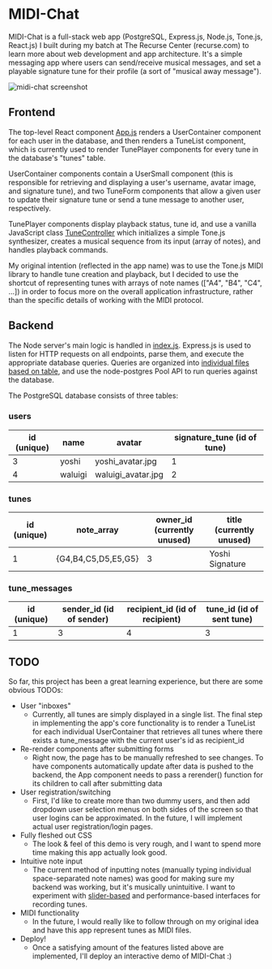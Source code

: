 # MIDI-Chat

MIDI-Chat is a full-stack web app (PostgreSQL, Express.js, Node.js, Tone.js, React.js) I built during my batch at The Recurse Center (recurse.com) to learn more about web development and app architecture. It's a simple messaging app where users can send/receive musical messages, and set a playable signature tune for their profile (a sort of "musical away message").

![midi-chat screenshot](http://portfolio.isaacpearl.com/img/Screen%20Shot%202019-04-18%20at%203.10.14%20PM.png)

## Frontend

The top-level React component [App.js](https://github.com/isaacpearl/midi-chat/blob/master/frontend/src/App/App.js) renders a UserContainer component for each user in the database, and then renders a TuneList component, which is currently used to render TunePlayer components for every tune in the database's "tunes" table. 

UserContainer components contain a UserSmall component (this is responsible for retrieving and displaying a user's username, avatar image, and signature tune), and two TuneForm components that allow a given user to update their signature tune or send a tune message to another user, respectively. 

TunePlayer components display playback status, tune id, and use a vanilla JavaScript class [TuneController](https://github.com/isaacpearl/midi-chat/blob/master/frontend/src/TuneController/TuneController.js) which initializes a simple Tone.js synthesizer, creates a musical sequence from its input (array of notes), and handles playback commands.

My original intention (reflected in the app name) was to use the Tone.js MIDI library to handle tune creation and playback, but I decided to use the shortcut of representing tunes with arrays of note names (["A4", "B4", "C4", ...]) in order to focus more on the overall application infrastructure, rather than the specific details of working with the MIDI protocol.

## Backend
The Node server's main logic is handled in [index.js](https://github.com/isaacpearl/midi-chat/blob/master/backend/index.js). Express.js is used to listen for HTTP requests on all endpoints, parse them, and execute the appropriate database queries. Queries are organized into [individual files based on table](https://github.com/isaacpearl/midi-chat/tree/master/backend/app/queries), and use the node-postgres Pool API to run queries against the database.

The PostgreSQL database consists of three tables: 

### users
id (unique)| name | avatar | signature_tune (id of tune)
------------ | ------------- | ------------- | -------------
3 | yoshi | yoshi_avatar.jpg | 1 
4 | waluigi | waluigi_avatar.jpg | 2 

### tunes
id (unique) | note_array | owner_id (currently unused) | title (currently unused)
------------ | ------------- | ------------ | -------------
1 | {G4,B4,C5,D5,E5,G5} | 3 | Yoshi Signature

### tune_messages
id (unique) | sender_id (id of sender) | recipient_id (id of recipient) | tune_id (id of sent tune)
------------ | ------------- | ------------- | -------------
1 | 3 | 4 | 3

## TODO
So far, this project has been a great learning experience, but there are some obvious TODOs:
* User "inboxes"
  * Currently, all tunes are simply displayed in a single list. The final step in implementing the app's core functionality is to render a TuneList for each individual UserContainer that retrieves all tunes where there exists a tune_message with the current user's id as recipient_id
* Re-render components after submitting forms
  * Right now, the page has to be manually refreshed to see changes. To have components automatically update after data is pushed to the backend, the App component needs to pass a rerender() function for its children to call after submitting data 
* User registration/switching
  * First, I'd like to create more than two dummy users, and then add dropdown user selection menus on both sides of the screen so that user logins can be approximated. In the future, I will implement actual user registration/login pages.
* Fully fleshed out CSS
  * The look & feel of this demo is very rough, and I want to spend more time making this app actually look good.
* Intuitive note input
  * The current method of inputting notes (manually typing individual space-separated note names) was good for making sure my backend was working, but it's musically unintuitive. I want to experiment with [slider-based](https://animalcrossing.fandom.com/wiki/Town_Tune) and performance-based interfaces for recording tunes.
* MIDI functionality
  * In the future, I would really like to follow through on my original idea and have this app represent tunes as MIDI files.
* Deploy!
  * Once a satisfying amount of the features listed above are implemented, I'll deploy an interactive demo of MIDI-Chat :)
